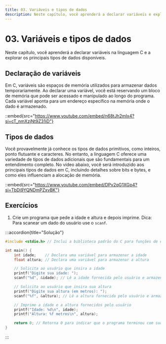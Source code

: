 ```yaml
---
title: 03. Variáveis e tipos de dados
description: Neste capítulo, você aprenderá a declarar variáveis e explorar os tipos de dados na linguagem C.
---
```


# 03. Variáveis e tipos de dados

Neste capítulo, você aprenderá a declarar variáveis na linguagem C e a explorar os principais tipos de dados disponíveis.

## Declaração de variáveis

Em C, variáveis são espaços de memória utilizados para armazenar dados temporariamente. Ao declarar uma variável, você está reservando um bloco de memória que pode ser acessado e manipulado ao longo do programa. Cada variável aponta para um endereço específico na memória onde o dado é armazenado.

::embed{src="https://www.youtube.com/embed/n68tJh2mIx4?si=cT_nmXzjNt9Z31iD"}

## Tipos de dados

Você provavelmente já conhece os tipos de dados primitivos, como inteiros, ponto flutuante e caracteres. No entanto, a linguagem C oferece uma variedade de tipos de dados adicionais que são fundamentais para um entendimento completo. No vídeo abaixo, você será introduzido aos principais tipos de dados em C, incluindo detalhes sobre bits e bytes, e como eles influenciam a alocação de memória.

::embed{src="https://www.youtube.com/embed/DPv2qG1XGp4?si=TbDi9YQNDmPZxvBK"}

## Exercícios

1. Crie um programa que pede a idade e altura e depois imprime. Dica: Para scanear um dado do usuário use o `scanf`.

:::accordion{title="Solução"}
```c
#include <stdio.h> // Inclui a biblioteca padrão do C para funções de entrada e saída

int main() {
    int idade;    // Declara uma variável para armazenar a idade
    float altura; // Declara uma variável para armazenar a altura

    // Solicita ao usuário que insira a idade
    printf("Digite sua idade: ");
    scanf("%d", &idade); // Lê a idade fornecida pelo usuário e armazena na variável 'idade'

    // Solicita ao usuário que insira sua altura
    printf("Digite sua altura (em metros): ");
    scanf("%f", &altura); // Lê a altura fornecida pelo usuário e armazena na variável 'altura'

    // Imprime a idade e a altura fornecidos pelo usuário
    printf("Idade: %d\n", idade);
    printf("Altura: %f metros\n", altura);

    return 0; // Retorna 0 para indicar que o programa terminou com sucesso
}
```
:::